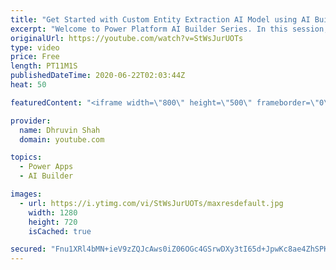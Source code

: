 ```yaml
---
title: "Get Started with Custom Entity Extraction AI Model using AI Builder | AI Builder Entity Extraction"
excerpt: "Welcome to Power Platform AI Builder Series. In this session, we will be discussing one of the important components of AI Builder which is Entity Extraction.  Entity Extraction AI model available in two forms – OOTB Entity Extraction AI Model and Custom Entity Extraction AI Model.  During this session"
originalUrl: https://youtube.com/watch?v=StWsJurUOTs
type: video
price: Free
length: PT11M1S
publishedDateTime: 2020-06-22T02:03:44Z
heat: 50

featuredContent: "<iframe width=\"800\" height=\"500\" frameborder=\"0\" src=\"https://www.youtube.com/embed/StWsJurUOTs\" allow=\"accelerometer; autoplay; encrypted-media; gyroscope; picture-in-picture\" allowfullscreen></iframe>"

provider:
  name: Dhruvin Shah
  domain: youtube.com

topics:
  - Power Apps
  - AI Builder

images:
  - url: https://i.ytimg.com/vi/StWsJurUOTs/maxresdefault.jpg
    width: 1280
    height: 720
    isCached: true

secured: "Fnu1XRl4bMN+ieV9zZQJcAws0iZ06OGc4GSrwDXy3tI65d+JpwKc8ae4ZhSPKE4wpWW/wAZww+S2nrqr3WLsP/aMTNNez/vOoeivGB4770wmc1jO7uVcCbrWAPGp3Q3Z12zLw15Xf6wWRrjGpRQ7ia/zTeDiF7yK4QQGLA7tEDiMHrF+hrZKDPhZFWMRoMjYFfuI3S3ip+0gvvrRT6kRPzlhWQsDGUxKgs+MRX9eJEEtNmdFZD5C5n6cztEvUHPKapaUHiCBstaCpUBSlviT7k5ADFRWd6XPtVVK8QAgI+cEWZxiesP45rMTkEI/lQ2/vSJOS+GpjQNiFgl296gWJqvaJQFrfvsNa+nJuRAGhHLC+qH3rGerv3lZBxgPrlzsk05hx7T09Vzm/RW7Ln9VMl9P5mbgDgRbjEJaMOs84gQ=;tXwnYjauNkC0JQCJZdI5sw=="
---
```


